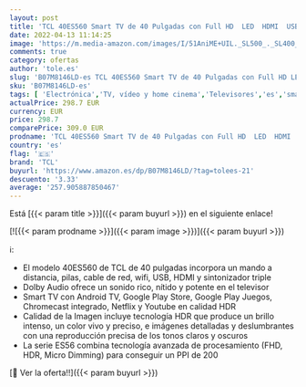 ```yaml
---
layout: post
title: 'TCL 40ES560 Smart TV de 40 Pulgadas con Full HD  LED  HDMI  USB  WiFi y sintonizador Triple  Color Negro String'
date: 2022-04-13 11:14:25
image: 'https://m.media-amazon.com/images/I/51AniME+UIL._SL500_._SL400_.jpg'
comments: true
category: ofertas
author: 'tole.es'
slug: 'B07M8146LD-es TCL 40ES560 Smart TV de 40 Pulgadas con Full HD LED HDMI...'
sku: 'B07M8146LD-es'
tags: [ 'Electrónica','TV, vídeo y home cinema','Televisores','es','smart','tcl','tv', ]
actualPrice: 298.7 EUR
currency: EUR
price: 298.7
comparePrice: 309.0 EUR
prodname: 'TCL 40ES560 Smart TV de 40 Pulgadas con Full HD  LED  HDMI  USB  WiFi y sintonizador Triple  Color Negro String'
country: 'es'
flag: '🇪🇸'
brand: 'TCL'
buyurl: 'https://www.amazon.es/dp/B07M8146LD/?tag=tolees-21'
descuento: '3.33'
average: '257.905887850467'
---
```


Está [{{< param title >}}]({{< param buyurl >}}) en el siguiente enlace!

[![{{< param prodname >}}]({{< param image >}})]({{< param buyurl >}})

ℹ️:

- El modelo 40ES560 de TCL de 40 pulgadas incorpora un mando a distancia, pilas, cable de red, wifi, USB, HDMI y sintonizador triple
- Dolby Audio ofrece un sonido rico, nítido y potente en el televisor
- Smart TV con Android TV, Google Play Store, Google Play Juegos, Chromecast integrado, Netflix y Youtube en calidad HDR
- Calidad de la Imagen incluye tecnología HDR que produce un brillo intenso, un color vivo y preciso, e imágenes detalladas y deslumbrantes con una reproducción precisa de los tonos claros y oscuros
- La serie ES56 combina tecnología avanzada de procesamiento (FHD, HDR, Micro Dimming) para conseguir un PPI de 200

[🛒 Ver la oferta!!]({{< param buyurl >}})
